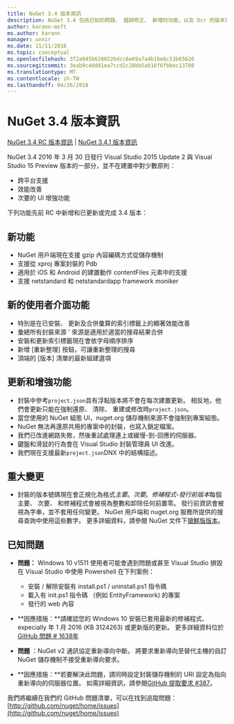 ```yaml
---
title: NuGet 3.4 版本資訊
description: NuGet 3.4 包括已知的問題、 錯誤修正、 新增的功能，以及 Dcr 的版本資訊。
author: karann-msft
ms.author: karann
manager: unnir
ms.date: 11/11/2016
ms.topic: conceptual
ms.openlocfilehash: 3f2a945b628022bdcc6e69a7a4b1be6c53b65626
ms.sourcegitcommit: 3eab9c4dd41ea7ccd2c28bb5ab16f6fbbec13708
ms.translationtype: MT
ms.contentlocale: zh-TW
ms.lasthandoff: 04/26/2018
---
```

# <a name="nuget-34-release-notes"></a>NuGet 3.4 版本資訊

[NuGet 3.4 RC 版本資訊](../release-notes/nuget-3.4-RC.md) | [NuGet 3.4.1 版本資訊](../release-notes/nuget-3.4.1.md)

NuGet 3.4 2016 年 3 月 30 日發行 Visual Studio 2015 Update 2 與 Visual Studio 15 Preview 版本的一部分，並不在建置中對少數原則：

* 跨平台支援
* 效能改善
* 次要的 UI 增強功能

下列功能先前 RC 中新增和已更新或完成 3.4 版本：

## <a name="new-features"></a>新功能

* NuGet 用戶端現在支援 gzip 內容編碼方式從儲存機制
* 支援從 xproj 專案封裝的 Pdb
* 適用於 iOS 和 Android 的建置動作 contentFiles 元素中的支援
* 支援 netstandard 和 netstandardapp framework moniker

## <a name="new-user-interface-features"></a>新的使用者介面功能

* 特別是在已安裝、 更新及合併彙算的索引標籤上的顯著效能改善
* 彙總所有封裝來源 ' 來源是適用於適當的搜尋結果合併
* 安裝和更新索引標籤現在會依字母順序排序
* 新增 [重新整理] 按鈕，可讓重新整理的搜尋
* 頂端的 [版本] 清單的最新組建選項

## <a name="updates-and-improvements"></a>更新和增強功能

* 封裝中參考`project.json`具有浮點版本將不會在每次建置更新。 相反地，他們會更新只能在強制還原、 清除、 重建或修改時`project.json`。
* 當您使用的 NuGet 組態 UI，nuget.org 儲存機制來源不會強制到專案組態。
* NuGet 無法再還原共用的專案中的封裝，也寫入鎖定檔案。
* 我們已改進網路失敗，然後重試處理連上或緩慢-到-回應的伺服器。
* 鍵盤和滑鼠的行為會在 Visual Studio 封裝管理員 UI 改進。
* 我們現在支援最新`project.json`DNX 中的結構描述。

## <a name="breaking-changes"></a>重大變更

* 封裝的版本號碼現在會正規化為格式*主要*。*次要*。*修補程式*-*發行前版本*每個主要、 次要、 和修補程式會被視為整數和卸除任何前置零。  發行前資訊會被視為字串，並不套用任何變更。 NuGet 用戶端和 nuget.org 服務所提供的搜尋查詢中使用這些數字。  更多詳細資料，請參閱 NuGet 文件下[搶鮮版版本](../create-packages/prerelease-packages.md)。

## <a name="known-issues"></a>已知問題

* **問題：** Windows 10 v1511 使用者可能會遇到問題或甚至 Visual Studio 損毀在 Visual Studio 中使用 Powershell 在下列案例：
    * 安裝 / 解除安裝有 install.ps1 / uninstall.ps1 指令碼
    * 載入有 init.ps1 指令碼 （例如 EntityFramework) 的專案
    * 發行的 web 內容

* **因應措施：**請確認您的 Windows 10 安裝已套用最新的修補程式、 expecially 年 1 月 2016 (KB 3124263) 或更新版的更新。  更多詳細資料位於[GitHub 問題 # 1638年](http://github.com/nuget/home/issues/1638)

* **問題** ：NuGet v2 通訊協定重新導向中斷。
將要求重新導向至替代主機的自訂 NuGet 儲存機制不接受重新導向要求。
* **因應措施：**若要解決此問題，請同時設定封裝儲存機制的 URI 設定為指向重新導向的伺服器位置。
如需詳細資訊，請參閱[GitHub 提取要求 #387](https://github.com/NuGet/NuGet.Client/pull/387)。

我們將繼續在我們的 GitHub 問題清單，可以在找到追蹤問題： [http://github.com/nuget/home/issues](http://github.com/nuget/home/issues)